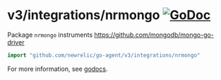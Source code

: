 # v3/integrations/nrmongo [![GoDoc](https://godoc.org/github.com/newrelic/go-agent/v3/integrations/nrmongo?status.svg)](https://godoc.org/github.com/newrelic/go-agent/v3/integrations/nrmongo)

Package `nrmongo` instruments https://github.com/mongodb/mongo-go-driver

```go
import "github.com/newrelic/go-agent/v3/integrations/nrmongo"
```

For more information, see
[godocs](https://godoc.org/github.com/newrelic/go-agent/v3/integrations/nrmongo).
